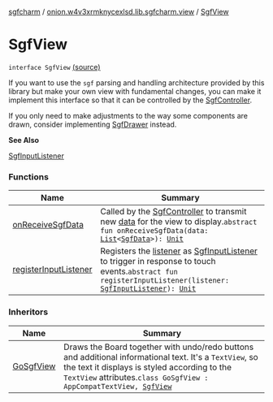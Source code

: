 [sgfcharm](../../index.md) / [onion.w4v3xrmknycexlsd.lib.sgfcharm.view](../index.md) / [SgfView](./index.md)

# SgfView

`interface SgfView` [(source)](https://github.com/w4v3/sgfcharm/tree/master/sgfcharm/src/main/java/onion/w4v3xrmknycexlsd/lib/sgfcharm/view/SgfView.kt#L36)

If you want to use the `sgf` parsing and handling architecture provided by this library but make
your own view with fundamental changes, you can make it implement this interface so that it can be
controlled by the [SgfController](../../onion.w4v3xrmknycexlsd.lib.sgfcharm/-sgf-controller/index.md).

If you only need to make adjustments to the way some components are drawn, consider implementing
[SgfDrawer](../-sgf-drawer/index.md) instead.

**See Also**

[SgfInputListener](../-sgf-input-listener/index.md)

### Functions

| Name | Summary |
|---|---|
| [onReceiveSgfData](on-receive-sgf-data.md) | Called by the [SgfController](../../onion.w4v3xrmknycexlsd.lib.sgfcharm/-sgf-controller/index.md) to transmit new [data](on-receive-sgf-data.md#onion.w4v3xrmknycexlsd.lib.sgfcharm.view.SgfView$onReceiveSgfData(kotlin.collections.List((onion.w4v3xrmknycexlsd.lib.sgfcharm.handle.SgfData)))/data) for the view to display.`abstract fun onReceiveSgfData(data: `[`List`](https://kotlinlang.org/api/latest/jvm/stdlib/kotlin.collections/-list/index.html)`<`[`SgfData`](../../onion.w4v3xrmknycexlsd.lib.sgfcharm.handle/-sgf-data.md)`>): `[`Unit`](https://kotlinlang.org/api/latest/jvm/stdlib/kotlin/-unit/index.html) |
| [registerInputListener](register-input-listener.md) | Registers the [listener](register-input-listener.md#onion.w4v3xrmknycexlsd.lib.sgfcharm.view.SgfView$registerInputListener(onion.w4v3xrmknycexlsd.lib.sgfcharm.view.SgfInputListener)/listener) as [SgfInputListener](../-sgf-input-listener/index.md) to trigger in response to touch events.`abstract fun registerInputListener(listener: `[`SgfInputListener`](../-sgf-input-listener/index.md)`): `[`Unit`](https://kotlinlang.org/api/latest/jvm/stdlib/kotlin/-unit/index.html) |

### Inheritors

| Name | Summary |
|---|---|
| [GoSgfView](../-go-sgf-view/index.md) | Draws the Board together with undo/redo buttons and additional informational text. It's a `TextView`, so the text it displays is styled according to the `TextView` attributes.`class GoSgfView : AppCompatTextView, `[`SgfView`](./index.md) |
